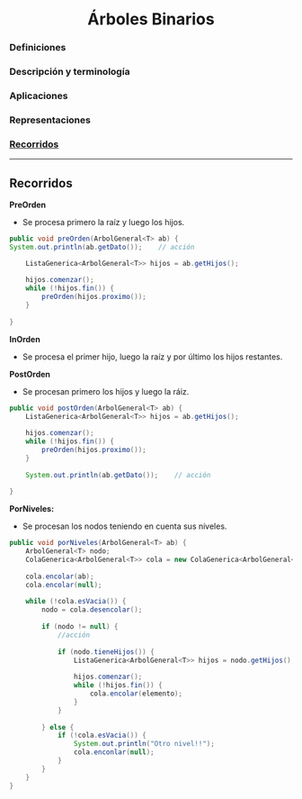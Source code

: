 <div>
<h1 align="center">Árboles Binarios</h1>
</div>


### Definiciones

### Descripción y terminología

### Aplicaciones

### Representaciones

### [Recorridos](#recorridos-1)

___

## Recorridos

**PreOrden**
- Se procesa primero la raíz y luego los hijos.

```java
public void preOrden(ArbolGeneral<T> ab) {
System.out.println(ab.getDato());    // acción

    ListaGenerica<ArbolGeneral<T>> hijos = ab.getHijos();
    
    hijos.comenzar();
    while (!hijos.fin()) {
		preOrden(hijos.proximo());
    }
    
}
```

**InOrden**
- Se procesa el primer hijo, luego la raíz y por último los hijos restantes.

**PostOrden**
- Se procesan primero los hijos y luego la ráiz.

```java
public void postOrden(ArbolGeneral<T> ab) {
    ListaGenerica<ArbolGeneral<T>> hijos = ab.getHijos();
    
    hijos.comenzar();
    while (!hijos.fin()) {
		preOrden(hijos.proximo());
    }
    
    System.out.println(ab.getDato());    // acción
    
}
```
**PorNiveles:**
- Se procesan los nodos teniendo en cuenta sus niveles.

```java
public void porNiveles(ArbolGeneral<T> ab) {
	ArbolGeneral<T> nodo;
	ColaGenerica<ArbolGeneral<T>> cola = new ColaGenerica<ArbolGeneral<T>>();
	
	cola.encolar(ab);
	cola.encolar(null);
	
	while (!cola.esVacia()) {
		nodo = cola.desencolar();
		
		if (nodo != null) {
			//acción
		
			if (nodo.tieneHijos()) {
				ListaGenerica<ArbolGeneral<T>> hijos = nodo.getHijos();
				
				hijos.comenzar();
				while (!hijos.fin()) {
					cola.encolar(elemento);
				}
			}
			
		} else {		
			if (!cola.esVacia()) {
				System.out.println("Otro nivel!!");
				cola.enconlar(null);
			}
		}	
	}
}
```




